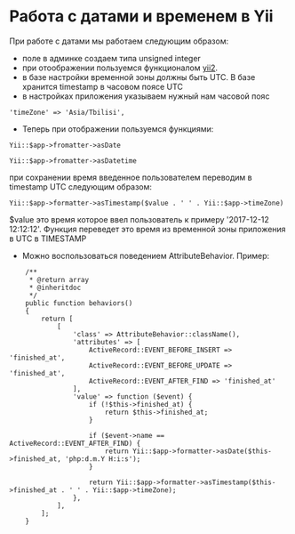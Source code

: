 # Работа с датами и временем в Yii

При работе с датами мы работаем следующим образом:
- поле в админке создаем типа unsigned integer
- при отоображении пользуемся функционалом [yii2](http://www.yiiframework.com/doc-2.0/guide-output-formatting.html).  
- в базе настройки временной зоны должны быть UTC. В базе хранится timestamp в часовом поясе UTC
- в настройках приложения указываем нужный нам часовой пояс
```
'timeZone' => 'Asia/Tbilisi',
```
- Теперь при отображении пользуемся функциями:  
```
Yii::$app->fromatter->asDate
```
```
Yii::$app->fromatter->asDatetime
```
при сохранении время введенное пользователем переводим в timestamp UTC следующим образом:
```
Yii::$app->formatter->asTimestamp($value . ' ' . Yii::$app->timeZone)
```
$value это время которое ввел пользователь к примеру '2017-12-12 12:12:12'. 
Функция переведет это время из временной зоны приложения в UTC в TIMESTAMP 
- Можно воспользоваться поведением AttributeBehavior. Пример:
```
    /**
     * @return array
     * @inheritdoc
     */
    public function behaviors()
    {
        return [
            [
                'class' => AttributeBehavior::className(),
                'attributes' => [
                    ActiveRecord::EVENT_BEFORE_INSERT => 'finished_at',
                    ActiveRecord::EVENT_BEFORE_UPDATE => 'finished_at',
                    ActiveRecord::EVENT_AFTER_FIND => 'finished_at'
                ],
                'value' => function ($event) {
                    if (!$this->finished_at) {
                        return $this->finished_at;
                    }

                    if ($event->name == ActiveRecord::EVENT_AFTER_FIND) {
                        return Yii::$app->formatter->asDate($this->finished_at, 'php:d.m.Y H:i:s');
                    }

                    return Yii::$app->formatter->asTimestamp($this->finished_at . ' ' . Yii::$app->timeZone);
                },
            ],
        ];
    }
```
